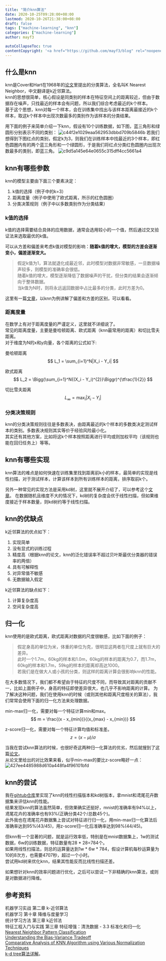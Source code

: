 ```yaml
---
title: "简介knn算法"
date: 2020-10-25T09:28:00+08:00
lastmod: 2020-10-26T21:38:00+08:00
draft: false
tags: ["machine-learning", "knn"]
categories: ["machine-learning"]
author: mayf3

autoCollapseToc: true
contentCopyright: '<a href="https://github.com/mayf3/blog" rel="noopener" target="_blank">See origin</a>'
---
```


## 什么是knn

knn是Cover和Hart在1968年的[论文](https://pdfs.semanticscholar.org/a3c7/50febe8e72a1e377fbae1a723768b233e9e9.pdf?_ga=2.260660749.1635069309.1608960216-652721388.1605965658)里提出的分类算法，全名叫K Nearest Neighbor，中文翻译是k近邻算法。  
knn的思想很简单，核心假设是同类别的样本在特征空间上的距离较近，但由于数据存在噪声，只找最近的样本会有问题，所以我们综合考虑最近的k个样本。  
基于这个思想，knn对每一个样本，会在训练集中找出与该样本距离最接近的k个样本，取这k个样本中出现次数最多的类别作为该样本的分类结果。  

用下面的例子来简单介绍一下knn，假设有10个训练数据，如下图，蓝三角形和绿圆形分别表示不同的类别：
![c44f2e1029eaa562953dbbd709b5846b](/knn/DEBCF616-2EB5-42C7-9CA2-0B7C2F1BC9F5.png)
若我们想得到下图红点的类别，假定k为3，则我们在训练样本中找最近的3个样本，即红色圆圈内有的两个蓝三角形和一个绿圆形，于是我们将红点分类红色圆圈内出现次数最多的类别，即蓝三角。
![c9d5a145e64e0655c315dff4cc5661a4](/knn/B4D9B651-D5A7-4A37-87A6-0AF9614DED62.png)

##  knn有哪些参数
knn的模型主要由下面三个要素决定：
1. k值的选择（例子中的k=3）
2. 距离度量（例子中使用了欧式距离，所示的红色圆圈）
3. 分类决策规则（例子中以多数类别作为分类结果）

### k值的选择
k值的选择需要结合具体的应用数据，通常会选用较小的一个值，然后通过交叉验证法来选取最优的k值。

可以从方差和偏差来考虑k值对模型的影响：**随着k值的增大，模型的方差会逐渐变小，偏差逐渐变大。**
>假定k值为1，算法就退化成最近邻，此时模型对数据非常敏感，一旦数据噪声较多，则模型的准确率会很低。  
>随着k值的增大，模型逐渐降低了数据噪声的干扰，但分类的结果会逐渐倾向于整体数据。  
>当k值为N时，则将永远返回数据中占比最多的分类，此时方差为0。

这里有一篇[文章](http://scott.fortmann-roe.com/docs/BiasVariance.html)，以knn为例讲解了偏差和方差的区别，可以看看。

### 距离度量
在数学上有对于距离度量的严谨定义，这里就不详细说了。  
常见的距离度量，主要是曼哈顿距离、欧式距离（knn最常用的距离）和切比雪夫距离。  
对于维度为N的x和y向量，各个距离的公式如下:

曼哈顿距离
$$
L_1 = \sum_{i=1}^N|X_i - Y_i|
$$

欧式距离
$$
L_2 = \Bigg(\sum_{i=1}^N{(X_i - Y_i)^{2}}\Biggr)^{\tfrac{1}{2}}
$$

切比雪夫距离
$$
L_\infty = \max_i|X_i - Y_i|
$$

### 分类决策规则
knn的分类决策规则往往是多数表决，由距离最近的k个样本的多数类决定测试样本的类别。多数表决规则其实等价于经验风险最小化。  
其实还有其他方案，比如将这k个样本按照距离进行平均或则加权平均（该规则也能在回归任务上）等等。

## knn有哪些实现
knn算法的难点是如何快速在训练集里找到距离前k小的样本，最简单的实现是线性扫描，对于测试样本，计算该样本到所有训练样本的距离，排序取前k个。  

另外一种常见的实现方法是采用kd树，这里就不展开介绍了，可以参考这个[文章](https://www.cnblogs.com/maxlpy/p/4297254.html)。
在数据随机且维度不大的情况下，kd树的复杂度会优于线性扫描，但如果维度接近于样本数量，则kd树约等于线性扫描。

## knn的优缺点
k近邻算法的优点如下：
1. 实现简单
2. 没有显式的训练过程
3. 精度高（根据knn的论文，knn的泛化错误率不超过贝叶斯最优分类器的错误率的两倍）
4. 具有可解释性
5. 对异常值不敏感
6. 无数据输入假定

k近邻算法的缺点如下：
1. 计算复杂度高
2. 空间复杂度高

## 归一化
knn使用的是欧式距离，欧式距离对数据的尺度很敏感，比如下面的例子：  

>假定身高的单位为米，体重的单位为克，很明显这两者在尺度上就有巨大的差异。  
>此时一个1.7m，60kg的样本和1.0m，60kg的样本的距离为0.7，而1.7m，60kg的样本和1.7m，59kg的样本的距离却高达1000。  
>若我们是在做大人或小孩的分类，则这样的距离计算会很影响knn的性能。

在大多数情况下，我们都不希望由于特征的尺度不同，而导致其对距离的贡献不一，比如上面例子中，身高的特征即使差异很大，也几乎不影响距离的计算。
为了解决这种问题，我们在使用knn的时候（或则其他和距离尺度相关的算法），我们常常会使用下面的归一化方法来处理数据。

min-max归一化，需要对每一个特征计算min和max。
$$
m = \frac{(x - x_{min})}{(x_{max} - x_{min})}
$$

z-score归一化，需要对每一个特征计算均值和标准差。
$$
z = (x - \mu) / \sigma
$$

当我在尝试knn算法的时候，也很好奇这两种归一化算法的优劣，然后就搜到了这篇[论文](http://j.mecs-press.net/ijcnis/ijcnis-v9-n11/IJCNIS-V9-N11-4.pdf)。  
从论文里给出的对比效果来看，似乎min-max的要比z-score略好一点：
![427ee4485988d610a448fa4f96101bfd](/knn/B4491EA5-817E-4F13-8994-50BE70C206D2.png)

## knn的尝试

我在[gihtub仓库](https://github.com/mayf3/machine_learning/tree/master/algorithm/knn)里实现了knn的线性扫描版本和kd树版本，拿mnist和鸢尾花卉数据集来评估knn的性能。  
结果发现knn的算法虽然简单，但效果确实还挺好，mnist的准确率有94%以上，鸢尾花卉的准确率也有93%(正确分类42个/总数45个)。  
此外我也在鸢尾花卉数据集上尝试对特征进行归一化，用min-max归一化算法后准确率达到95%(43/45)，用z-score归一化后准确率达到98%(44/45)。

但knn有一个显著的问题，就是运行效率低，特别是在mnist数据集上，1w的测试数据，6w的训练数据，特征数量有28 * 28=784个。  
如果用线性扫描法，则总的运算量达到1w * 6w * 784，假设计算机每秒运算量为10的8次方，也需要4707秒，超过一个小时。  
尝试用kd树来优化knn，结果其性能反而比线性扫描还差。

如果想针对knn的效率问题进行优化，之后可以尝试一下非精确的knn算法，或则是对数据进行降维。

## 参考资料
机器学习实战 第二章 k-近邻算法  
机器学习 第十章 降维与度量学习  
统计学习方法 第三章 k近邻法  
特征工程入门与实践 第三章 特征增强：清洗数据 - 3.3 标准化和归一化  
[Nearest Neighbor Pattern Classification](https://pdfs.semanticscholar.org/a3c7/50febe8e72a1e377fbae1a723768b233e9e9.pdf?_ga=2.260660749.1635069309.1608960216-652721388.1605965658)  
[Understanding the Bias-Variance Tradeoff](http://scott.fortmann-roe.com/docs/BiasVariance.html)  
[Comparative Analysis of KNN Algorithm using Various Normalization Techniques](http://j.mecs-press.net/ijcnis/ijcnis-v9-n11/IJCNIS-V9-N11-4.pdf)  
[k-d tree算法详解](https://www.cnblogs.com/maxlpy/p/4297254.html)。
